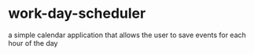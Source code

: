 # work-day-scheduler
a simple calendar application that allows the user to save events for each hour of the day
